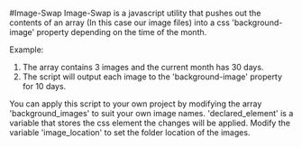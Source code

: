 #Image-Swap
Image-Swap is a javascript utility that pushes out the contents of an array (In this case our image files) into a css 'background-image' property depending on the time of the month.

Example:
1) The array contains 3 images and the current month has 30 days.
2) The script will output each image to the 'background-image' property for 10 days.

You can apply this script to your own project by modifying the array 'background_images' to suit your own image names. 'declared_element' is a variable that stores the css element the changes will be applied. Modify the variable 'image_location' to set the folder location of the images.
